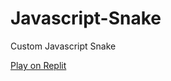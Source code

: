 # Javascript-Snake
 Custom Javascript Snake

[Play on Replit](https://js-snake.jimmyprior.repl.co/)
